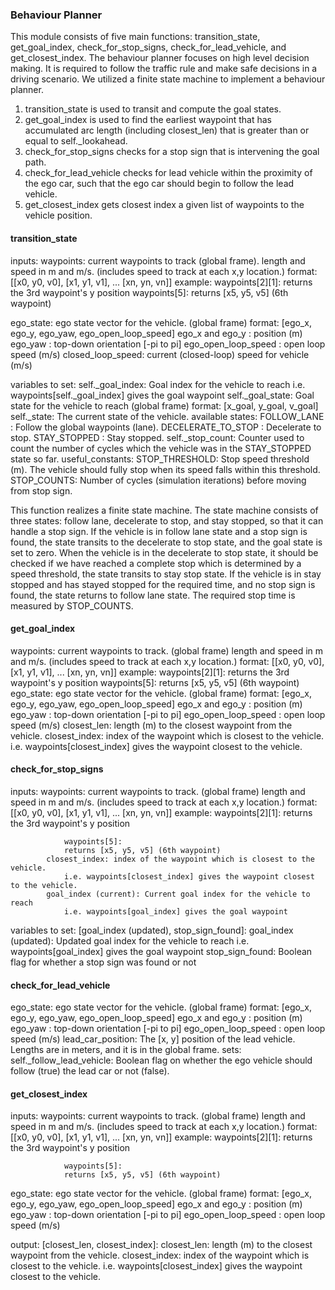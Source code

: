 ### Behaviour Planner

This module consists of five main functions: transition_state, get_goal_index, check_for_stop_signs, check_for_lead_vehicle, and get_closest_index. The behaviour planner focuses on high level decision making. It is required to follow the traffic rule and make safe decisions in a driving scenario. 
We utilized a finite state machine to implement a behaviour planner. 

1. transition_state is used to transit and compute the goal states.
2. get_goal_index is used to find the earliest waypoint that has accumulated arc length (including closest_len) that is greater than or equal to self._lookahead.
3. check_for_stop_signs checks for a stop sign that is intervening the goal path.
4. check_for_lead_vehicle checks for lead vehicle within the proximity of the ego car, such that the ego car should begin to follow the lead vehicle.
5. get_closest_index gets closest index a given list of waypoints to the vehicle position.

#### transition_state
inputs:
waypoints:  current waypoints to track (global frame).
            length and speed in m and m/s.
            (includes speed to track at each x,y location.)
            format: [[x0, y0, v0],
                    [x1, y1, v1],
                    ...
                    [xn, yn, vn]]
            example:
                waypoints[2][1]:
                returns the 3rd waypoint's y position
                waypoints[5]:
                returns [x5, y5, v5] (6th waypoint)

ego_state:  ego state vector for the vehicle. (global frame)
            format: [ego_x, ego_y, ego_yaw, ego_open_loop_speed]
            ego_x and ego_y     : position (m)
            ego_yaw             : top-down orientation [-pi to pi]
            ego_open_loop_speed : open loop speed (m/s)
            closed_loop_speed: current (closed-loop) speed for vehicle (m/s)

variables to set:
            self._goal_index: Goal index for the vehicle to reach
                i.e. waypoints[self._goal_index] gives the goal waypoint
            self._goal_state: Goal state for the vehicle to reach (global frame)
                format: [x_goal, y_goal, v_goal]
            self._state: The current state of the vehicle.
                available states:
                    FOLLOW_LANE         : Follow the global waypoints (lane).
                    DECELERATE_TO_STOP  : Decelerate to stop.
                    STAY_STOPPED        : Stay stopped.
            self._stop_count: Counter used to count the number of cycles which the vehicle was in the STAY_STOPPED state so far.
useful_constants:
            STOP_THRESHOLD: Stop speed threshold (m). The vehicle should fully stop when its speed falls within this threshold.
            STOP_COUNTS: Number of cycles (simulation iterations) before moving from stop sign.

This function realizes a finite state machine. The state machine consists of three states: follow lane, decelerate to stop, and stay stopped, so that it can handle a stop sign.
If the vehicle is in follow lane state and a stop sign is found, the state transits to the decelerate to stop state, and the goal state is set to zero. 
When the vehicle is in the decelerate to stop state, it should be checked if we have reached a complete stop which is determined by a speed threshold, the state transits to stay stop state.
If the vehicle is in stay stopped and has stayed stopped for the required time, and no stop sign is found, the state returns to follow lane state. The required stop time is measured by STOP_COUNTS.

#### get_goal_index
waypoints:  current waypoints to track. (global frame)
            length and speed in m and m/s.
            (includes speed to track at each x,y location.)
            format: [[x0, y0, v0],
                    [x1, y1, v1],
                    ...
                    [xn, yn, vn]]
            example:
                waypoints[2][1]:
                returns the 3rd waypoint's y position
                waypoints[5]:
                returns [x5, y5, v5] (6th waypoint)
ego_state:  ego state vector for the vehicle. (global frame)
            format: [ego_x, ego_y, ego_yaw, ego_open_loop_speed]
                ego_x and ego_y     : position (m)
                ego_yaw             : top-down orientation [-pi to pi]
                ego_open_loop_speed : open loop speed (m/s)
closest_len: length (m) to the closest waypoint from the vehicle.
closest_index: index of the waypoint which is closest to the vehicle.
            i.e. waypoints[closest_index] gives the waypoint closest to the vehicle.
#### check_for_stop_signs
inputs:
waypoints:  current waypoints to track. (global frame)
            length and speed in m and m/s.
            (includes speed to track at each x,y location.)
            format: [[x0, y0, v0],
                        [x1, y1, v1],
                        ...
                        [xn, yn, vn]]
            example:
                waypoints[2][1]:
                returns the 3rd waypoint's y position

                waypoints[5]:
                returns [x5, y5, v5] (6th waypoint)
            closest_index: index of the waypoint which is closest to the vehicle.
                i.e. waypoints[closest_index] gives the waypoint closest to the vehicle.
            goal_index (current): Current goal index for the vehicle to reach
                i.e. waypoints[goal_index] gives the goal waypoint
variables to set:
            [goal_index (updated), stop_sign_found]:
                goal_index (updated): Updated goal index for the vehicle to reach
                i.e. waypoints[goal_index] gives the goal waypoint
            stop_sign_found: Boolean flag for whether a stop sign was found or not
#### check_for_lead_vehicle
ego_state:  ego state vector for the vehicle. (global frame)
            format: [ego_x, ego_y, ego_yaw, ego_open_loop_speed]
                ego_x and ego_y     : position (m)
                ego_yaw             : top-down orientation [-pi to pi]
                ego_open_loop_speed : open loop speed (m/s)
lead_car_position: The [x, y] position of the lead vehicle.
            Lengths are in meters, and it is in the global frame.
sets: self._follow_lead_vehicle: Boolean flag on whether the ego vehicle should follow (true) the lead car or not (false).

#### get_closest_index
inputs:
waypoints:  current waypoints to track. (global frame)
            length and speed in m and m/s.
            (includes speed to track at each x,y location.)
            format: [[x0, y0, v0],
                     [x1, y1, v1],
                     ...
                     [xn, yn, vn]]
            example:
                waypoints[2][1]:
                returns the 3rd waypoint's y position

                waypoints[5]:
                returns [x5, y5, v5] (6th waypoint)
ego_state:  ego state vector for the vehicle. (global frame)
            format: [ego_x, ego_y, ego_yaw, ego_open_loop_speed]
                ego_x and ego_y     : position (m)
                ego_yaw             : top-down orientation [-pi to pi]
                ego_open_loop_speed : open loop speed (m/s)

output:
[closest_len, closest_index]:
            closest_len: length (m) to the closest waypoint from the vehicle.
            closest_index: index of the waypoint which is closest to the vehicle.
                i.e. waypoints[closest_index] gives the waypoint closest to the vehicle.